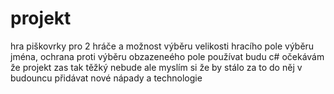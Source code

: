 # projekt
hra piškovrky pro 2 hráče a možnost výběru velikosti hracího pole výběru jména, ochrana proti výběru obzazeneého pole
používat budu c#
očekávám že projekt zas tak těžký nebude ale myslím si že by stálo za to do něj v budouncu přidávat nové nápady a technologie

